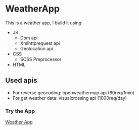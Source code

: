 # WeatherApp
This is a weather app, I build it using 
 - JS
    - Dom api
    - Xmlhttprequest api
    - Geolocation api
- CSS
  - SCSS Preprocessor
- HTML
## Used apis
- For reverse geocoding: openweathermap api (60req/1min)
- For get weather data: visualcrossing api (1000req/day)
### Try the App
[Weather App](https://weather-app-by-von.netlify.app/)
